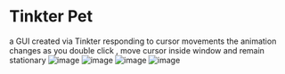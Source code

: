 # Tinkter Pet
 a GUI created via Tinkter responding to cursor movements 
 the animation changes as you double click , move cursor inside window and remain stationary
 ![image](https://user-images.githubusercontent.com/71323220/96568071-d36f2300-12c7-11eb-9df2-f4e454b09661.png)
![image](https://user-images.githubusercontent.com/71323220/96568110-dc5ff480-12c7-11eb-9a89-227fc88d2bff.png)
![image](https://user-images.githubusercontent.com/71323220/96568136-e3870280-12c7-11eb-8555-3fb4009f450e.png)
![image](https://user-images.githubusercontent.com/71323220/96568184-f13c8800-12c7-11eb-9dff-76b02c64f89a.png)

